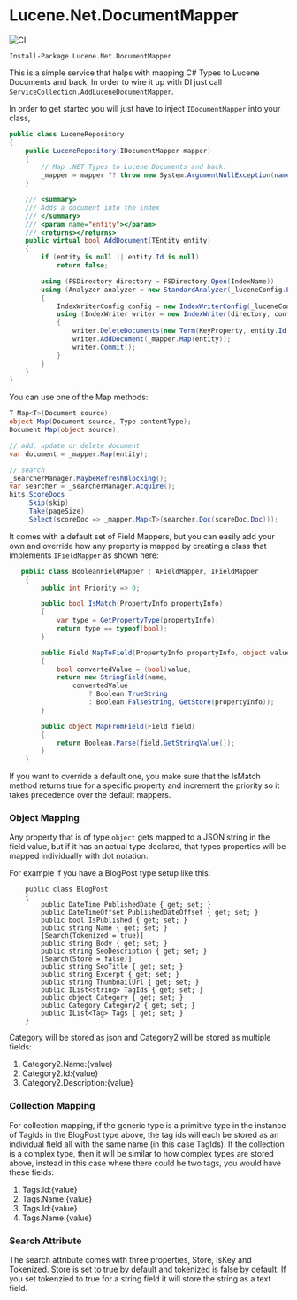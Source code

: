 # Lucene.Net.DocumentMapper

![CI](https://github.com/ssinno28/Lucene.Net.DocumentMapper/workflows/CI/badge.svg)

`Install-Package Lucene.Net.DocumentMapper`

This is a simple service that helps with mapping C# Types to Lucene Documents and back. In order to wire it up with DI just call `ServiceCollection.AddLuceneDocumentMapper`. 

In order to get started you will just have to inject `IDocumentMapper` into your class,
```c#
public class LuceneRepository
{
    public LuceneRepository(IDocumentMapper mapper)
    {
        // Map .NET Types to Lucene Documents and back.
        _mapper = mapper ?? throw new System.ArgumentNullException(nameof(mapper));
    }

    /// <summary>
    /// Adds a document into the index
    /// </summary>
    /// <param name="entity"></param>
    /// <returns></returns>
    public virtual bool AddDocument(TEntity entity)
    {
        if (entity is null || entity.Id is null)
            return false;

        using (FSDirectory directory = FSDirectory.Open(IndexName))
        using (Analyzer analyzer = new StandardAnalyzer(_luceneConfig.LuceneVersion)) // _defaultAnalyzer
        {
            IndexWriterConfig config = new IndexWriterConfig(_luceneConfig.LuceneVersion, analyzer);
            using (IndexWriter writer = new IndexWriter(directory, config))
            {
                writer.DeleteDocuments(new Term(KeyProperty, entity.Id.ToString()));
                writer.AddDocument(_mapper.Map(entity));
                writer.Commit();
            }
        }
    }
}
```

You can use one of the Map methods:

```c#
T Map<T>(Document source);
object Map(Document source, Type contentType);
Document Map(object source);
```

```c#
// add, update or delete document
var document = _mapper.Map(entity);

// search
_searcherManager.MaybeRefreshBlocking();
var searcher = _searcherManager.Acquire();
hits.ScoreDocs
    .Skip(skip)
    .Take(pageSize)
    .Select(scoreDoc => _mapper.Map<T>(searcher.Doc(scoreDoc.Doc)));
```

It comes with a default set of Field Mappers, but you can easily add your own and override how any property is mapped by creating a class that implements `IFieldMapper` as shown here:

```c#
   public class BooleanFieldMapper : AFieldMapper, IFieldMapper
    {
        public int Priority => 0;

        public bool IsMatch(PropertyInfo propertyInfo)
        {
            var type = GetPropertyType(propertyInfo);
            return type == typeof(bool);
        }

        public Field MapToField(PropertyInfo propertyInfo, object value, string name)
        {
            bool convertedValue = (bool)value;
            return new StringField(name,
                convertedValue
                    ? Boolean.TrueString
                    : Boolean.FalseString, GetStore(propertyInfo));
        }

        public object MapFromField(Field field)
        {
            return Boolean.Parse(field.GetStringValue());
        }
    }
```

If you want to override a default one, you make sure that the IsMatch method returns true for a specific property and increment the priority so it takes precedence over the default mappers. 

### Object Mapping

Any property that is of type `object` gets mapped to a JSON string in the field value, but if it has an actual type declared, that types properties will be mapped individually with dot notation. 

For example if you have a BlogPost type setup like this: 

```
    public class BlogPost
    {
        public DateTime PublishedDate { get; set; }
        public DateTimeOffset PublishedDateOffset { get; set; }
        public bool IsPublished { get; set; }
        public string Name { get; set; }
        [Search(Tokenized = true)]
        public string Body { get; set; }
        public string SeoDescription { get; set; }
        [Search(Store = false)]
        public string SeoTitle { get; set; }
        public string Excerpt { get; set; }
        public string ThumbnailUrl { get; set; }
        public IList<string> TagIds { get; set; }
        public object Category { get; set; }
        public Category Category2 { get; set; }
        public IList<Tag> Tags { get; set; }
    }
```

Category will be stored as json and Category2 will be stored as multiple fields:

1. Category2.Name:{value}
2. Category2.Id:{value}
3. Category2.Description:{value}



### Collection Mapping

For collection mapping, if the generic type is a primitive type in the instance of TagIds in the BlogPost type above, the tag ids will each be stored as an individual field all with the same name (in this case TagIds). If the collection is a complex type, then it will be similar to how complex types are stored above, instead in this case where there could be two tags, you would have these fields:

1. Tags.Id:{value}
2. Tags.Name:{value}
3. Tags.Id:{value}
4. Tags.Name:{value}

### Search Attribute

The search attribute comes with three properties, Store, IsKey and Tokenized. Store is set to true by default and tokenized is false by default. If you set tokenzied to true for a string field it will store the string as a text field. 
